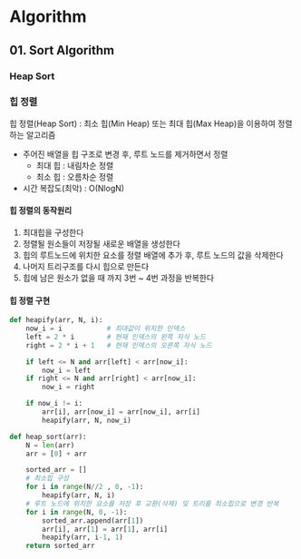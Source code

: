 # Algorithm
## 01. Sort Algorithm
### Heap Sort

### 힙 정렬
힙 정렬(Heap Sort) : 최소 힙(Min Heap) 또는 최대 힙(Max Heap)을 이용하여 정렬하는 알고리즘
- 주어진 배열을 힙 구조로 변경 후, 루트 노드를 제거하면서 정렬
    - 최대 힙 : 내림차순 정렬
    - 최소 힙 : 오름차순 정렬
- 시간 복잡도(최악) : O(NlogN)

#### 힙 정렬의 동작원리
1. 최대힙을 구성한다
2. 정렬될 원소들이 저장될 새로운 배열을 생성한다
3. 힙의 루트노드에 위치한 요소를 정렬 배열에 추가 후, 루트 노드의 값을 삭제한다
4. 나머지 트리구조를 다시 힙으로 만든다
5. 힙에 남은 원소가 없을 때 까지 3번 ~ 4번 과정을 반복한다

#### 힙 정렬 구현
```python
def heapify(arr, N, i):
    now_i = i           # 최대값이 위치한 인덱스
    left = 2 * i        # 현재 인덱스의 왼쪽 자식 노드
    right = 2 * i + 1   # 현재 인덱스의 오른쪽 자식 노드

    if left <= N and arr[left] < arr[now_i]:
        now_i = left
    if right <= N and arr[right] < arr[now_i]:
        now_i = right

    if now_i != i:
        arr[i], arr[now_i] = arr[now_i], arr[i]
        heapify(arr, N, now_i)

def heap_sort(arr):
    N = len(arr)
    arr = [0] + arr

    sorted_arr = []
    # 최소힙 구성
    for i in range(N//2 , 0, -1):
        heapify(arr, N, i)
    # 루트 노드에 위치한 요소를 저장 후 교환(삭제) 및 트리를 최소힙으로 변경 반복
    for i in range(N, 0, -1):
        sorted_arr.append(arr[1])
        arr[i], arr[1] = arr[1], arr[i]
        heapify(arr, i-1, 1)
    return sorted_arr
```